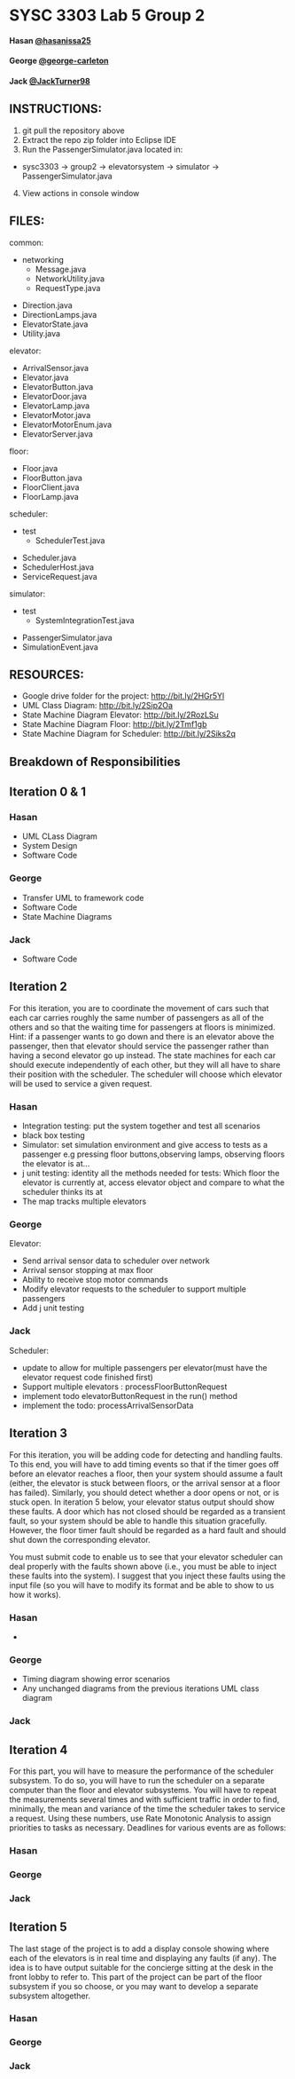 # SYSC 3303 Lab 5 Group 2

#### Hasan [@hasanissa25](https://github.com/hasanissa25)
#### George [@george-carleton](https://github.com/george-carleton)
#### Jack [@JackTurner98](https://github.com/JackTurner98)

## INSTRUCTIONS:
1. git pull the repository above
2. Extract the repo zip folder into Eclipse IDE
3. Run the PassengerSimulator.java located in:
- sysc3303 -> group2 -> elevatorsystem -> simulator -> PassengerSimulator.java
4. View actions in console window

## FILES:
common:
- networking
  * Message.java
  * NetworkUtility.java
  * RequestType.java
* Direction.java
* DirectionLamps.java
* ElevatorState.java
* Utility.java

elevator:
* ArrivalSensor.java
* Elevator.java
* ElevatorButton.java
* ElevatorDoor.java
* ElevatorLamp.java
* ElevatorMotor.java
* ElevatorMotorEnum.java
* ElevatorServer.java

floor:
* Floor.java
* FloorButton.java
* FloorClient.java
* FloorLamp.java

scheduler:
- test
  * SchedulerTest.java
* Scheduler.java
* SchedulerHost.java
* ServiceRequest.java

simulator:
- test
  * SystemIntegrationTest.java
* PassengerSimulator.java
* SimulationEvent.java

## RESOURCES:

- Google drive folder for the project: http://bit.ly/2HGr5Yl
- UML Class Diagram: http://bit.ly/2Sip2Oa
- State Machine Diagram Elevator: http://bit.ly/2RozLSu
- State Machine Diagram Floor: http://bit.ly/2Tmf1gb
- State Machine Diagram for Scheduler: http://bit.ly/2Siks2q

## Breakdown of Responsibilities

## Iteration 0 & 1

### Hasan
- UML CLass Diagram
- System Design
- Software Code

### George
- Transfer UML to framework code
- Software Code
- State Machine Diagrams

### Jack
- Software Code

## Iteration 2

For this iteration, you are to coordinate the movement of cars such that each car carries roughly the same
number of passengers as all of the others and so that the waiting time for passengers at floors is minimized.
Hint: if a passenger wants to go down and there is an elevator above the passenger, then that elevator should
service the passenger rather than having a second elevator go up instead. The state machines for each car should
execute independently of each other, but they will all have to share their position with the scheduler. The
scheduler will choose which elevator will be used to service a given request.

### Hasan
- Integration testing: put the system together and test all scenarios
- black box testing
- Simulator: set simulation environment and give access to tests as a passenger e.g pressing floor buttons,observing lamps, observing floors the elevator is at...
- j unit testing: identity all the methods needed for tests: Which floor the elevator is currently at, access elevator object and compare to what the scheduler thinks its at  
- The map tracks multiple elevators 

### George
Elevator:
  - Send arrival sensor data to scheduler over network 
  - Arrival sensor stopping at max floor
  - Ability to receive stop motor commands
  - Modify elevator requests to the scheduler to support multiple passengers
  - Add j unit testing

### Jack
Scheduler:
  - update to allow for multiple passengers per elevator(must have the elevator request code finished first)
  - Support multiple elevators : processFloorButtonRequest
  - implement todo elevatorButtonRequest in the run() method 
  - implement the todo: processArrivalSensorData
  
## Iteration 3

For this iteration, you will be adding code for detecting and handling faults. To this end, you will have to add
timing events so that if the timer goes off before an elevator reaches a floor, then your system should assume a
fault (either, the elevator is stuck between floors, or the arrival sensor at a floor has failed). Similarly, you
should detect whether a door opens or not, or is stuck open. In iteration 5 below, your elevator status output
should show these faults. A door which has not closed should be regarded as a transient fault, so your system
should be able to handle this situation gracefully. However, the floor timer fault should be regarded as a hard
fault and should shut down the corresponding elevator.

You must submit code to enable us to see that your elevator scheduler can deal properly with the faults shown
above (i.e., you must be able to inject these faults into the system). I suggest that you inject these faults using the
input file (so you will have to modify its format and be able to show to us how it works). 

### Hasan
- 

### George
- Timing diagram showing error scenarios
- Any unchanged diagrams from the previous iterations UML class diagram

### Jack

## Iteration 4

For this part, you will have to measure the performance of the scheduler subsystem. To do so, you will have to
run the scheduler on a separate computer than the floor and elevator subsystems. You will have to repeat the
measurements several times and with sufficient traffic in order to find, minimally, the mean and variance of the
time the scheduler takes to service a request. Using these numbers, use Rate Monotonic Analysis to assign
priorities to tasks as necessary. Deadlines for various events are as follows: 

### Hasan

### George

### Jack

## Iteration 5

The last stage of the project is to add a display console showing where each of the elevators is in real time and
displaying any faults (if any). The idea is to have output suitable for the concierge sitting at the desk in the
front lobby to refer to. This part of the project can be part of the floor subsystem if you so choose, or you may
want to develop a separate subsystem altogether. 

### Hasan

### George

### Jack
